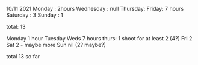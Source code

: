 10/11 2021
Monday : 2hours
Wednesday : null
Thursday:
Friday: 7 hours
Saturday : 3
Sunday : 1

total: 13

Monday 1 hour
Tuesday
Weds 7 hours
thurs: 1 shoot for at least 2 (4?)
Fri 2
Sat 2 - maybe more
Sun nil (2? maybe?)

total 13 so far
